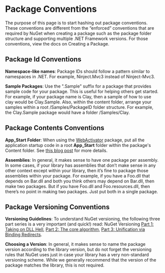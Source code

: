 ﻿# Package Conventions

The purpose of this page is to start hashing out package conventions. These conventions are different from 
the “enforced” conventions that are required by NuGet when creating a package such as the package folder 
structure and supporting multiple .NET Framework versions. For those conventions, view the docs on Creating 
a Package.

## Package Id Conventions

**Namespace-like names**: Package IDs should follow a pattern similar to namespaces in .NET. For example, 
Ninject.Mvc3 instead of Ninject-Mvc3.

**Sample Packages**: Use the ".Sample" suffix for a package that provides sample code for your package. 
This is useful for helping others get started. For example, if your package name is Clay, then a sample 
of how to use clay would be Clay.Sample. Also, within the content folder, arrange your samples within a 
root /Samples/PackageID folder structure. For example, the Clay.Sample package would have a folder 
/Samples/Clay.

## Package Contents Conventions

**App\_Start Folder**: When using the [WebActivator](http://nuget.org/List/Packages/WebActivator) package, 
put all the application startup code in a root **App\_Start** folder within the package's Content folder. 
See [this blog post](http://blog.davidebbo.com/2011/02/appstart-folder-convention-for-nuget.html) for more details.

**Assemblies**: In general, it makes sense to have one package per assembly. In some cases, if your library 
has assemblies that don’t make sense in any other context except within your library, then it’s fine to 
package those assemblies within your package. For example, if you have a Foo.dll that depends on Bar.dll and 
both you think others may depend on Bar.dll, then make two packages. But if you have Foo.dll and Foo.resources.dll, 
then there’s no point in making two packages. Just put both in a single package.

## Package Versioning Conventions
**Versioning Guidelines**: To understand NuGet versioning, the following three part series is a very important 
(and quick!) read: NuGet Versioning [Part 1: Taking on DLL Hell](http://blog.davidebbo.com/2011/01/nuget-versioning-part-1-taking-on-dll.html), 
[Part 2: The core algorithm](http://blog.davidebbo.com/2011/01/nuget-versioning-part-2-core-algorithm.html), 
[Part 3: Unification via Binding Redirects](http://blog.davidebbo.com/2011/01/nuget-versioning-part-3-unification-via.html).

**Choosing a Version**: In general, it makes sense to name the package version according to the library version, 
but do not forget the versioning rules that NuGet uses just in case your library has a very non-standard versioning 
scheme. While we generally recommend that the version of the package matches the library, this is not required.